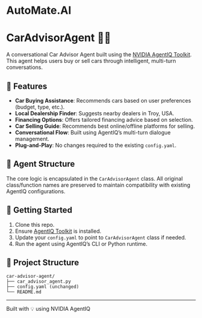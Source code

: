 # AutoMate.AI

# CarAdvisorAgent 🚗🤖

A conversational Car Advisor Agent built using the [NVIDIA AgentIQ Toolkit](https://developer.nvidia.com/ai-workflows/agentiq). This agent helps users buy or sell cars through intelligent, multi-turn conversations.

## 🔧 Features

- **Car Buying Assistance**: Recommends cars based on user preferences (budget, type, etc.).
- **Local Dealership Finder**: Suggests nearby dealers in Troy, USA.
- **Financing Options**: Offers tailored financing advice based on selection.
- **Car Selling Guide**: Recommends best online/offline platforms for selling.
- **Conversational Flow**: Built using AgentIQ’s multi-turn dialogue management.
- **Plug-and-Play**: No changes required to the existing `config.yaml`.

## 🧠 Agent Structure

The core logic is encapsulated in the `CarAdvisorAgent` class. All original class/function names are preserved to maintain compatibility with existing AgentIQ configurations.

## 🚀 Getting Started

1. Clone this repo.
2. Ensure [AgentIQ Toolkit](https://developer.nvidia.com/ai-workflows/agentiq) is installed.
3. Update your `config.yaml` to point to `CarAdvisorAgent` class if needed.
4. Run the agent using AgentIQ’s CLI or Python runtime.

## 📂 Project Structure

```
car-advisor-agent/
├── car_advisor_agent.py
├── config.yaml (unchanged)
└── README.md
```
---

Built with 💡 using NVIDIA AgentIQ

